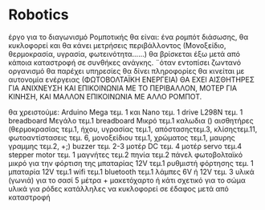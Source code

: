 # Robotics
έργο για το διαγωνισμό Ρομποτικής θα είναι:
ένα ρομπότ διάσωσης, θα κυκλοφορεί και θα κάνει μετρήσεις περιβάλλοντος (Μονοξείδιο, θερμοκρασία, υγρασία, φωτεινότητα......) 
θα βρίσκεται έξω μετά από κάποια καταστροφή σε συνθήκες ανάγκης.
¨όταν εντοπίσει ζωντανό οργανισμό θα παρέχει υπηρεσίες 
θα δίνει πληροφορίες
θα κινείται με αυτονομία ενέργειας (ΦΩΤΟΒΟΛΤΑΪΚΗ ΕΝΕΡΓΕΙΑ)
ΘΑ ΕΧΕΙ ΑΙΣΘΗΤΗΡΕΣ ΓΙΑ ΑΝΙΧΝΕΥΣΗ ΚΑΙ ΕΠΙΚΟΙΝΩΝΙΑ ΜΕ ΤΟ ΠΕΡΙΒΑΛΛΟΝ, ΜΟΤΕΡ ΓΙΑ ΚΙΝΗΣΗ, ΚΑΙ ΜΑΛΛΟΝ ΕΠΙΚΟΙΝΩΝΙΑ ΜΕ ΑΛΛΟ ΡΟΜΠΟΤ.

θα χρειστούμε:
Arduino Mega τεμ. 1
και Νano τεμ. 1
drive L298N  τεμ. 1
breadboard Μεγάλο τεμ.1
breadboard Μικρό τεμ.1
καλωδια ()
αισθητήρες (θερμοκρασίας τεμ.1, ήχου, υγρασίας τεμ.1, απόστασηςτεμ.3, κλίσηςτεμ.11, φωτοαντίστασεις τεμ. 6, μονοξείδιου τεμ.1, χρώματος τεμ.1, μαυρης γραμμης τεμ.2, +;)
buzzer τεμ. 2-3
μοτέρ DC τεμ. 4
μοτέρ servo τεμ.4
stepper motor τεμ. 1
μαγνήτες τεμ.2
πηνία τεμ.2
πάνελ φωτοβολταϊκό μικρό για την φόρτιση της μπαταρίας 12V     τεμ.1
ρυθμιστή φόρτησης τεμ. 1
μπαταρία 12V τεμ.1
wifi τεμ.1
bluetooth    τεμ.1
λάμπες 6V ή 12V   τεμ. 3
υλικά (γωνιά) για το σασί 5 μέτρα + 
μακετόχαρτο ή κάτι σχετικό για το σώμα 
υλικά για ρόδες κατάλληλες να κυκλοφορεί σε έδαφος μετά από καταστροφή

